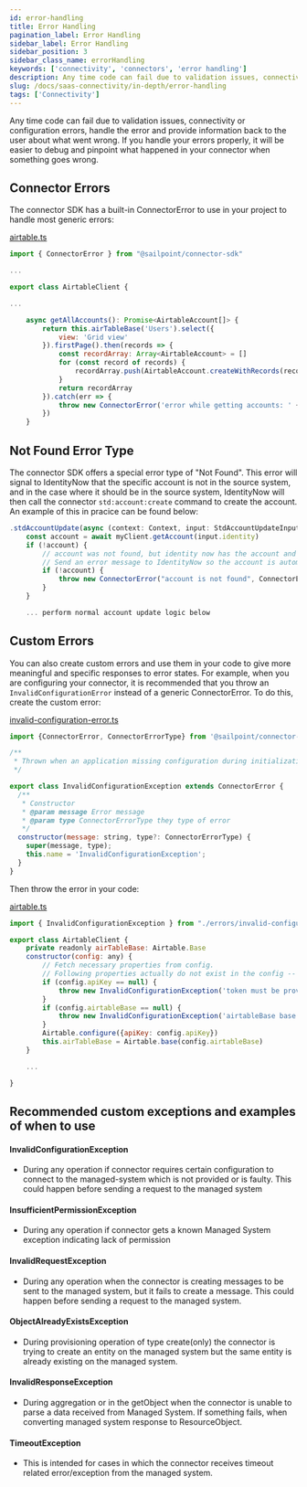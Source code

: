 ```yaml
---
id: error-handling
title: Error Handling
pagination_label: Error Handling
sidebar_label: Error Handling
sidebar_position: 3
sidebar_class_name: errorHandling
keywords: ['connectivity', 'connectors', 'error handling']
description: Any time code can fail due to validation issues, connectivity or configuration errors, handle the error and provide information back to the user about what went wrong.
slug: /docs/saas-connectivity/in-depth/error-handling
tags: ['Connectivity']
---
```


Any time code can fail due to validation issues, connectivity or configuration errors, handle the error and provide information back to the user about what went wrong. If you handle your errors properly, it will be easier to debug and pinpoint what happened in your connector when something goes wrong.

## Connector Errors

The connector SDK has a built-in ConnectorError to use in your project to handle most generic errors:

[airtable.ts](https://github.com/sailpoint-oss/airtable-example-connector/blob/main/src/airtable.ts)

```javascript
import { ConnectorError } from "@sailpoint/connector-sdk"

...

export class AirtableClient {

...

    async getAllAccounts(): Promise<AirtableAccount[]> {
        return this.airTableBase('Users').select({
            view: 'Grid view'
        }).firstPage().then(records => {
            const recordArray: Array<AirtableAccount> = []
            for (const record of records) {
                recordArray.push(AirtableAccount.createWithRecords(record))
            }
            return recordArray
        }).catch(err => {
            throw new ConnectorError('error while getting accounts: ' + err)
        })
    }
```

## Not Found Error Type

The connector SDK offers a special error type of "Not Found". This error will signal to IdentityNow that the specific account is not in the source system, and in the case where it should be in the source system, IdentityNow will then call the connector ```std:account:create``` command to create the account. An example of this in pracice can be found below:

```javascript
.stdAccountUpdate(async (context: Context, input: StdAccountUpdateInput, res: Response<StdAccountUpdateOutput>) => {
    const account = await myClient.getAccount(input.identity)
    if (!account) {
        // account was not found, but identity now has the account and expects it to be there! 
        // Send an error message to IdentityNow so the account is automatically created
        if (!account) {
            throw new ConnectorError("account is not found", ConnectorErrorType.NotFound)
        }
    }

    ... perform normal account update logic below

```

## Custom Errors

You can also create custom errors and use them in your code to give more meaningful and specific responses to error states. For example, when you are configuring your connector, it is recommended that you throw an `InvalidConfigurationError` instead of a generic ConnectorError. To do this, create the custom error:

[invalid-configuration-error.ts](https://github.com/sailpoint-oss/airtable-example-connector/blob/main/src/errors/invalid-configuration-error.ts)

```javascript
import {ConnectorError, ConnectorErrorType} from '@sailpoint/connector-sdk';

/**
 * Thrown when an application missing configuration during initialization
 */

export class InvalidConfigurationException extends ConnectorError {
  /**
   * Constructor
   * @param message Error message
   * @param type ConnectorErrorType they type of error
   */
  constructor(message: string, type?: ConnectorErrorType) {
    super(message, type);
    this.name = 'InvalidConfigurationException';
  }
}
```

Then throw the error in your code:

[airtable.ts](https://github.com/sailpoint-oss/airtable-example-connector/blob/main/src/airtable.ts)

```javascript
import { InvalidConfigurationException } from "./errors/invalid-configuration-error"

export class AirtableClient {
    private readonly airTableBase: Airtable.Base
    constructor(config: any) {
        // Fetch necessary properties from config.
        // Following properties actually do not exist in the config -- it just serves as an example.
        if (config.apiKey == null) {
            throw new InvalidConfigurationException('token must be provided from config')
        }
        if (config.airtableBase == null) {
            throw new InvalidConfigurationException('airtableBase base id needed')
        }
        Airtable.configure({apiKey: config.apiKey})
        this.airTableBase = Airtable.base(config.airtableBase)
    }

    ...

}
```

## Recommended custom exceptions and examples of when to use

#### InvalidConfigurationException
- During any operation if connector requires certain configuration to connect to the managed-system which is not provided or is faulty. This could happen before sending a request to the managed system

#### InsufficientPermissionException
- During any operation if connector gets a known Managed System exception indicating lack of permission

#### InvalidRequestException
- During any operation when the connector is creating messages to be sent to the managed system, but it fails to create a message. This could happen before sending a request to the managed system.

#### ObjectAlreadyExistsException
- During provisioning operation of type create(only) the connector is trying to create an entity on the managed system but the same entity is already existing on the managed system.

#### InvalidResponseException
- During aggregation or in the getObject when the connector is unable to parse a data received from Managed System. If something fails, when converting managed system response to ResourceObject.

#### TimeoutException
- This is intended for cases in which the connector receives timeout related error/exception from the managed system.